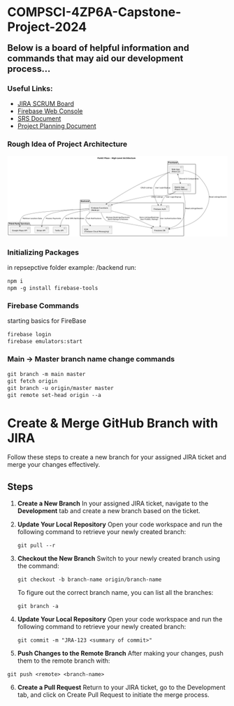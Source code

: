 # COMPSCI-4ZP6A-Capstone-Project-2024
<span style="font-size:20px">**Below is a board of helpful information and commands that may aid our development process...**</span>


### Useful Links:
- [JIRA SCRUM Board](https://parkitplace.atlassian.net/jira/software/projects/SCRUM/boards/1)
- [Firebase Web Console](https://console.firebase.google.com/u/1/project/parkitplace-3dce5/overview)
- [SRS Document](https://github.com/wu103-mcmaster/Parkit-Place-Capstone/blob/master/docs/Capstone%20SRS.pdf)
- [Project Planning Document](https://github.com/wu103-mcmaster/Parkit-Place-Capstone/blob/master/docs/Capstone%20Project%20Planning.pdf)

### Rough Idea of Project Architecture
![Project UML](docs/UML.png)


### Initializing Packages
in repsepctive folder example: /backend run:
```
npm i
npm -g install firebase-tools
```

### Firebase Commands
starting basics for FireBase
```
firebase login
firebase emulators:start
```

### Main -> Master branch name change commands
```
git branch -m main master
git fetch origin
git branch -u origin/master master
git remote set-head origin --a
```

# Create & Merge GitHub Branch with JIRA

Follow these steps to create a new branch for your assigned JIRA ticket and merge your changes effectively.

## Steps

1. **Create a New Branch**
   In your assigned JIRA ticket, navigate to the **Development** tab and create a new branch based on the ticket.

2. **Update Your Local Repository** 
   Open your code workspace and run the following command to retrieve your newly created branch:
   ```
   git pull --r
   ```
3. **Checkout the New Branch**
   Switch to your newly created branch using the command: 
   ```
   git checkout -b branch-name origin/branch-name
   ```
   To figure out the correct branch name, you can list all the branches:
   ```
   git branch -a
   ```
4. **Update Your Local Repository** 
   Open your code workspace and run the following command to retrieve your newly created branch:
   ```
   git commit -m "JRA-123 <summary of commit>"
   ```
5. **Push Changes to the Remote Branch**
  After making your changes, push them to the remote branch with:
  ```
  git push <remote> <branch-name>
  ```
6. **Create a Pull Request**
   Return to your JIRA ticket, go to the Development tab, and click on Create Pull Request to initiate the merge process.

```
